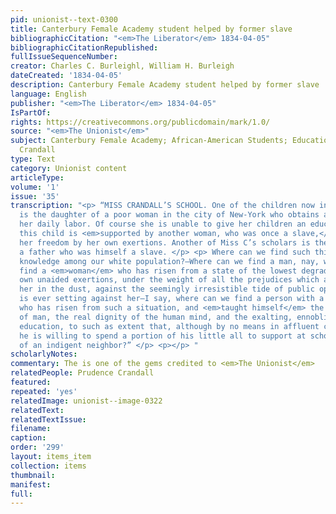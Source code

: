```yaml
---
pid: unionist--text-0300
title: Canterbury Female Academy student helped by former slave
bibliographicCitation: "<em>The Liberator</em> 1834-04-05"
bibliographicCitationRepublished: 
fullIssueSequenceNumber: 
creator: Charles C. Burleighl, William H. Burleigh
dateCreated: '1834-04-05'
description: Canterbury Female Academy student helped by former slave
language: English
publisher: "<em>The Liberator</em> 1834-04-05"
IsPartOf: 
rights: https://creativecommons.org/publicdomain/mark/1.0/
source: "<em>The Unionist</em>"
subject: Canterbury Female Academy; African-American Students; Education; Race; Prudence
  Crandall
type: Text
category: Unionist content
articleType: 
volume: '1'
issue: '35'
transcription: "<p> “MISS CRANDALL’S SCHOOL. One of the children now in that school
  is the daughter of a poor woman in the city of New-York who obtains a living by
  her daily labor. Of course she is unable to give her children an education, and
  this child is <em>supported by another woman, who was once a slave,</em> and purchased
  her freedom by her own exertions. Another of Miss C’s scholars is the daughter of
  a father who was himself a slave. </p> <p> Where can we find such thirsting for
  knowledge among our white population?—Where can we find a man, nay, where can we
  find a <em>woman</em> who has risen from a state of the lowest degradation by her
  own unaided exertions, under the weight of all the prejudices which are crushing
  her in the dust, against the seemingly irresistible tide of public opinion which
  is ever setting against her—I say, where can we find a person with a white skin
  who has risen from such a situation, and <em>taught himself</em> the real worth
  of man, the real dignity of the human mind, and the exalting, ennobling power of
  education, to such as extent that, although by no means in affluent circumstances,
  he is willing to spend a portion of his little all to support at school the child
  of an indigent neighbor?” </p> <p></p> "
scholarlyNotes: 
commentary: The is one of the gems credited to <em>The Unionist</em>
relatedPeople: Prudence Crandall
featured: 
repeated: 'yes'
relatedImage: unionist--image-0322
relatedText: 
relatedTextIssue: 
filename: 
caption: 
order: '299'
layout: items_item
collection: items
thumbnail: 
manifest: 
full: 
---
```

